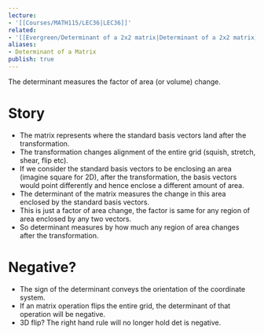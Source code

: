 ```yaml
---
lecture:
- '[[Courses/MATH115/LEC36|LEC36]]'
related:
- '[[Evergreen/Determinant of a 2x2 matrix|Determinant of a 2x2 matrix]]'
aliases:
- Determinant of a Matrix
publish: true
---
```


The determinant measures the factor of area (or volume) change.

# Story
- The matrix represents where the standard basis vectors land after the transformation.
- The transformation changes alignment of the entire grid (squish, stretch, shear, flip etc).
- If we consider the standard basis vectors to be enclosing an area (imagine square for 2D), after the transformation, the basis vectors would point differently and hence enclose a different amount of area.
- The determinant of the matrix measures the change in this area enclosed by the standard basis vectors.
- This is just a factor of area change, the factor is same for any region of area enclosed by any two vectors.
- So determinant measures by how much any region of area changes after the transformation.

# Negative?
- The sign of the determinant conveys the orientation of the coordinate system.
- If an matrix operation flips the entire grid, the determinant of that operation will be negative.
- 3D flip? The right hand rule will no longer hold det is negative.